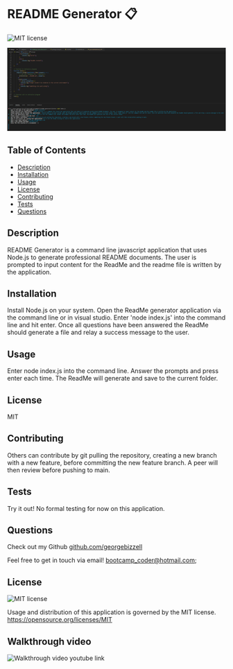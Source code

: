 

  # README Generator :clipboard:

  ![MIT license](https://img.shields.io/badge/License-MIT-blue)

  ![./starter/assets/screenshot.png](./starter/assets/screenshot.png)

  ## Table of Contents
  - [Description](#description)
  - [Installation](#installation)
  - [Usage](#usage)
  - [License](#license)
  - [Contributing](#contributing)
  - [Tests](#tests)
  - [Questions](#questions)

  ## Description
  
  README Generator is a command line javascript application that uses Node.js to generate professional README documents. The user is prompted to input content for the ReadMe and the readme file is written by the application.

  ## Installation 

  Install Node.js on your system. Open the ReadMe generator application via the command line or in visual studio. Enter 'node index.js' into the command line and hit enter. Once all questions have been answered the ReadMe should generate a file and relay a success message to the user.
  
  ## Usage 

  Enter node index.js into the command line. Answer the prompts and press enter each time. The ReadMe will generate and save to the current folder.
  
  ## License 

  MIT
  
  ## Contributing 

  Others can contribute by git pulling the repository, creating a new branch with a new feature, before committing the new feature branch. A peer will then review before pushing to main.
  
  ## Tests

  Try it out! No formal testing for now on this application.
     
  ## Questions
  
  Check out my Github [github.com/georgebizzell](https://www.github.com/georgebizzell)

  Feel free to get in touch via email! <a href="mailto:bootcamp_coder@hotmail.com">bootcamp_coder@hotmail.com</a>;

  ## License

  ![MIT license](https://img.shields.io/badge/License-MIT-blue)

  Usage and distribution of this application is governed by the MIT license. <https://opensource.org/licenses/MIT>
  
  ## Walkthrough video

  ![Walkthrough video youtube link](https://www.youtube.com/watch?v=TQvWI7M0owc)

  